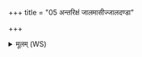 +++
title = "05 अन्तरिक्षं जालमासीज्जालदण्डा"

+++
<details><summary>मूलम् (WS)</summary>

अन्तरिक्षं जालमासीज्जालदण्डा दिशो महीः ।  
तेनाभिधाय सेनामिन्द्रो दस्यून् अपावपत् ॥ ५ ॥ दस्यु  
बृहत्ते जालं बृहत इन्द्र शूर सहस्रार्घस्य शतवीर्यस्य ।  
तेन न्युब्ज मघवन्नमित्राः शस्वतीभ्यः समाभ्यः | | ६ || |  
बृहद्धि जालं बृहतः शक्रस्य वाजिनीवतः ।  
तेन शतं सहस्रमयुतं जघानेन्द्रो दस्यूनामभिधाय सेनाम्॥ ७ ॥ दस्यु  
अयं लोको जालमासीच्छक्रस्य महतो महान् ।  
तेनाहमिन्द्रजालेन तमसामूनपि दधामि सर्वान् ॥॥ ८ ॥  
सेदिरुग्रा वयृद्धिरार्तिश्चानपवाचना ।  
श्रमस्तन्द्रीश्च मोहश्च तैरमूनपि दधामि सर्वान् ॥ ९ ॥
</details>